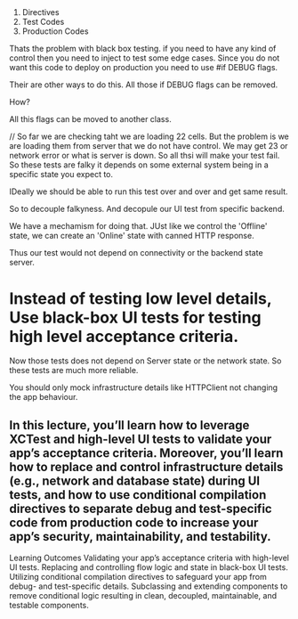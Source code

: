 ## 

1. Directives 
2. Test Codes
3. Production Codes


Thats the problem with black box testing.
if you need to have any kind of control then you need to inject to test some edge cases.
Since you do not want this code to deploy on production you need to use #if DEBUG flags.

Their are other ways to do this.
All those if DEBUG flags can be removed.

How?

All this flags can be moved to another class.

// So far we are checking taht we are loading 22 cells.
But the problem is we are loading them from server that we do not have control.
We may get 23 or network error or what is server is down.
So all thsi will make your test fail. 
So these tests are falky it depends on some external system being in a specific state you expect to.


IDeally we should be able to run this test over and over and get same result.

So to decouple falkyness.
And decopule our UI test from specific backend.

We have a mechamism for doing that.
JUst like we control the 'Offline' state, we can create an 'Online' state with canned HTTP response.

Thus our test would not depend on connectivity or the backend state server.

# Instead of testing low level details, Use black-box UI tests for testing high level acceptance criteria.

Now those tests does not depend on Server state or the network state.
So these tests are much more reliable.

You should only mock infrastructure details like HTTPClient not changing the app behaviour.

## In this lecture, you’ll learn how to leverage XCTest and high-level UI tests to validate your app’s acceptance criteria. Moreover, you’ll learn how to replace and control infrastructure details (e.g., network and database state) during UI tests, and how to use conditional compilation directives to separate debug and test-specific code from production code to increase your app’s security, maintainability, and testability.

Learning Outcomes
Validating your app’s acceptance criteria with high-level UI tests.
Replacing and controlling flow logic and state in black-box UI tests.
Utilizing conditional compilation directives to safeguard your app from debug- and test-specific details.
Subclassing and extending components to remove conditional logic resulting in clean, decoupled, maintainable, and testable components.

